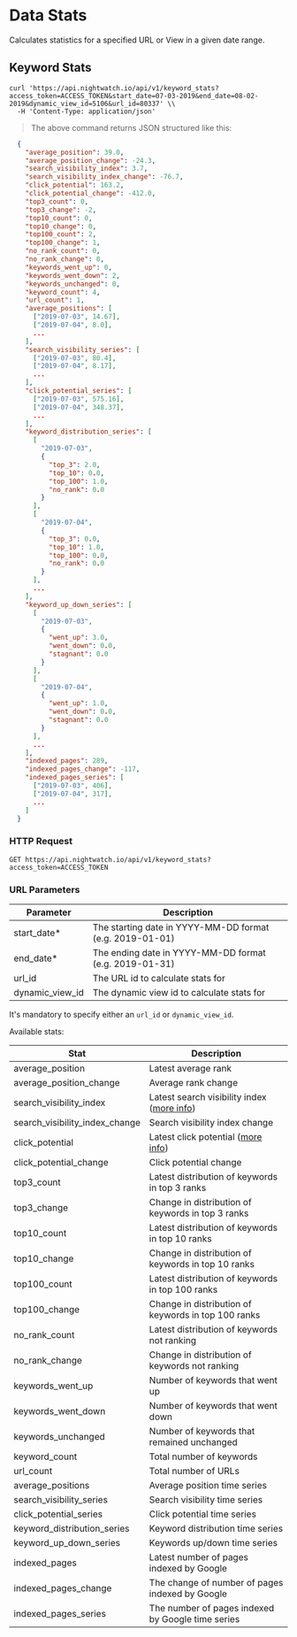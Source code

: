 # Data Stats

Calculates statistics for a specified URL or View in a given date range.

## Keyword Stats

```shell
curl 'https://api.nightwatch.io/api/v1/keyword_stats?access_token=ACCESS_TOKEN&start_date=07-03-2019&end_date=08-02-2019&dynamic_view_id=5106&url_id=80337' \\
  -H 'Content-Type: application/json'
```

> The above command returns JSON structured like this:

```json
  {
    "average_position": 39.0,
    "average_position_change": -24.3,
    "search_visibility_index": 3.7,
    "search_visibility_index_change": -76.7,
    "click_potential": 163.2,
    "click_potential_change": -412.0,
    "top3_count": 0,
    "top3_change": -2,
    "top10_count": 0,
    "top10_change": 0,
    "top100_count": 2,
    "top100_change": 1,
    "no_rank_count": 0,
    "no_rank_change": 0,
    "keywords_went_up": 0,
    "keywords_went_down": 2,
    "keywords_unchanged": 0,
    "keyword_count": 4,
    "url_count": 1,
    "average_positions": [
      ["2019-07-03", 14.67],
      ["2019-07-04", 8.0],
      ...
    ],
    "search_visibility_series": [
      ["2019-07-03", 80.4],
      ["2019-07-04", 8.17],
      ...
    ],
    "click_potential_series": [
      ["2019-07-03", 575.16],
      ["2019-07-04", 348.37],
      ...
    ],
    "keyword_distribution_series": [
      [
        "2019-07-03",
        {
          "top_3": 2.0,
          "top_10": 0.0,
          "top_100": 1.0,
          "no_rank": 0.0
        }
      ],
      [
        "2019-07-04",
        {
          "top_3": 0.0,
          "top_10": 1.0,
          "top_100": 0.0,
          "no_rank": 0.0
        }
      ],
      ...
    ],
    "keyword_up_down_series": [
      [
        "2019-07-03",
        {
          "went_up": 3.0,
          "went_down": 0.0,
          "stagnant": 0.0
        }
      ],
      [
        "2019-07-04",
        {
          "went_up": 1.0,
          "went_down": 0.0,
          "stagnant": 0.0
        }
      ],
      ...
    ],
    "indexed_pages": 289,
    "indexed_pages_change": -117,
    "indexed_pages_series": [
      ["2019-07-03", 406],
      ["2019-07-04", 317],
      ...
    ]
  }
```

### HTTP Request

`GET https://api.nightwatch.io/api/v1/keyword_stats?access_token=ACCESS_TOKEN`

### URL Parameters

| Parameter       | Description                                              |
|-----------------|----------------------------------------------------------|
| start_date*     | The starting date in YYYY-MM-DD format (e.g. 2019-01-01) |
| end_date*       | The ending date in YYYY-MM-DD format (e.g. 2019-01-31)   |
| url_id          | The URL id to calculate stats for                        |
| dynamic_view_id | The dynamic view id to calculate stats for               |


It's mandatory to specify either an `url_id` or `dynamic_view_id`.

Available stats:

| Stat                           | Description                                                                                             |
|--------------------------------|---------------------------------------------------------------------------------------------------------|
| average_position               | Latest average rank                                                                                     |
| average_position_change        | Average rank change                                                                                     |
| search_visibility_index        | Latest search visibility index ([more info](https://docs.nightwatch.io/en/articles/4874335-all-nightwatch-metrics-definitions)) |
| search_visibility_index_change | Search visibility index change                                                                          |
| click_potential                | Latest click potential ([more info](https://docs.nightwatch.io/en/articles/4874335-all-nightwatch-metrics-definitions))         |
| click_potential_change         | Click potential change                                                                                  |
| top3_count                     | Latest distribution of keywords in top 3 ranks                                                          |
| top3_change                    | Change in distribution of keywords in top 3 ranks                                                       |
| top10_count                    | Latest distribution of keywords in top 10 ranks                                                         |
| top10_change                   | Change in distribution of keywords in top 10 ranks                                                      |
| top100_count                   | Latest distribution of keywords in top 100 ranks                                                        |
| top100_change                  | Change in distribution of keywords in top 100 ranks                                                     |
| no_rank_count                  | Latest distribution of keywords not ranking                                                             |
| no_rank_change                 | Change in distribution of keywords not ranking                                                          |
| keywords_went_up               | Number of keywords that went up                                                                         |
| keywords_went_down             | Number of keywords that went down                                                                       |
| keywords_unchanged             | Number of keywords that remained unchanged                                                              |
| keyword_count                  | Total number of keywords                                                                                |
| url_count                      | Total number of URLs                                                                                    |
| average_positions              | Average position time series                                                                            |
| search_visibility_series       | Search visibility time series                                                                           |
| click_potential_series         | Click potential time series                                                                             |
| keyword_distribution_series    | Keyword distribution time series                                                                        |
| keyword_up_down_series         | Keywords up/down time series                                                                            |
| indexed_pages                  | Latest number of pages indexed by Google                                                                |
| indexed_pages_change           | The change of number of pages indexed by Google                                                         |
| indexed_pages_series           | The number of pages indexed by Google time series                                                       |


